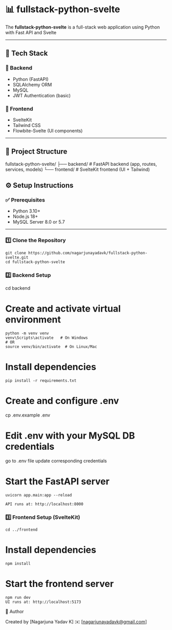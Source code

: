 # 📊 fullstack-python-svelte

The **fullstack-python-svelte** is a full-stack web application using Python with Fast API and Svelte

---

## 🚀 Tech Stack

### 🔧 Backend
- Python (FastAPI)
- SQLAlchemy ORM
- MySQL
- JWT Authentication (basic)

### 🎨 Frontend
- SvelteKit
- Tailwind CSS
- Flowbite-Svelte (UI components)

---

## 📁 Project Structure

fullstack-python-svelte/
├── backend/ # FastAPI backend (app, routes, services, models)
└── frontend/ # SvelteKit frontend (UI + Tailwind)

## ⚙️ Setup Instructions

### ✅ Prerequisites
- Python 3.10+
- Node.js 18+
- MySQL Server 8.0 or 5.7

---

### 1️⃣ Clone the Repository

```
git clone https://github.com/nagarjunayadavk/fullstack-python-svelte.git
cd fullstack-python-svelte
```
### 2️⃣ Backend Setup

cd backend

# Create and activate virtual environment
```
python -m venv venv
venv\Scripts\activate   # On Windows
# OR
source venv/bin/activate  # On Linux/Mac
```
# Install dependencies
```
pip install -r requirements.txt
```

# Create and configure .env
cp .env.example .env

# Edit .env with your MySQL DB credentials
go to .env file update corresponding credentials

# Start the FastAPI server

```
uvicorn app.main:app --reload

API runs at: http://localhost:8000
```
### 3️⃣ Frontend Setup (SvelteKit)
```
cd ../frontend
```

# Install dependencies
```
npm install
```

# Start the frontend server
```
npm run dev
UI runs at: http://localhost:5173
```

🔗 Author

Created by [Nagarjuna Yadav K]
✉️ [nagarjunayadavk@gmail.com]
